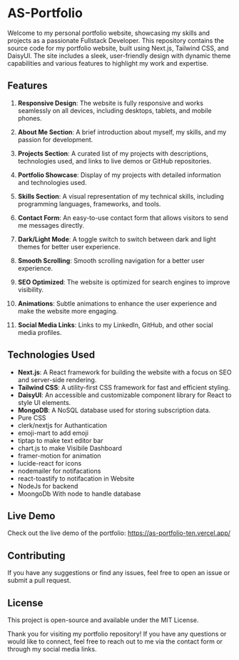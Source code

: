 # AS-Portfolio

Welcome to my personal portfolio website, showcasing my skills and projects as a passionate Fullstack Developer. This repository contains the source code for my portfolio website, built using Next.js, Tailwind CSS, and DaisyUI. The site includes a sleek, user-friendly design with dynamic theme capabilities and various features to highlight my work and expertise.

## Features

1. **Responsive Design**: The website is fully responsive and works seamlessly on all devices, including desktops, tablets, and mobile phones.

2. **About Me Section**: A brief introduction about myself, my skills, and my passion for development.

3. **Projects Section**: A curated list of my projects with descriptions, technologies used, and links to live demos or GitHub repositories.

4. **Portfolio Showcase**: Display of my projects with detailed information and technologies used.

5. **Skills Section**: A visual representation of my technical skills, including programming languages, frameworks, and tools.

6. **Contact Form**: An easy-to-use contact form that allows visitors to send me messages directly.

7. **Dark/Light Mode**: A toggle switch to switch between dark and light themes for better user experience.

8. **Smooth Scrolling**: Smooth scrolling navigation for a better user experience.

9. **SEO Optimized**: The website is optimized for search engines to improve visibility.

10. **Animations**: Subtle animations to enhance the user experience and make the website more engaging.

11. **Social Media Links**: Links to my LinkedIn, GitHub, and other social media profiles.

## Technologies Used

- **Next.js**: A React framework for building the website with a focus on SEO and server-side rendering.
- **Tailwind CSS**: A utility-first CSS framework for fast and efficient styling.
- **DaisyUI**: An accessible and customizable component library for React to style UI elements.
- **MongoDB**: A NoSQL database used for storing subscription data.
- Pure CSS
- clerk/nextjs for Authantication
- emoji-mart to add emoji
- tiptap to make text editor bar
- chart.js to make Visibile Dashboard
- framer-motion for animation
- lucide-react for icons
- nodemailer for notifacations
- react-toastify to notifacation in Website
- NodeJs for backend
- MoongoDb With node to handle database

## Live Demo
Check out the live demo of the portfolio: https://as-portfolio-ten.vercel.app/

## Contributing
If you have any suggestions or find any issues, feel free to open an issue or submit a pull request.

## License
This project is open-source and available under the MIT License.

Thank you for visiting my portfolio repository! If you have any questions or would like to connect, feel free to reach out to me via the contact form or through my social media links.

